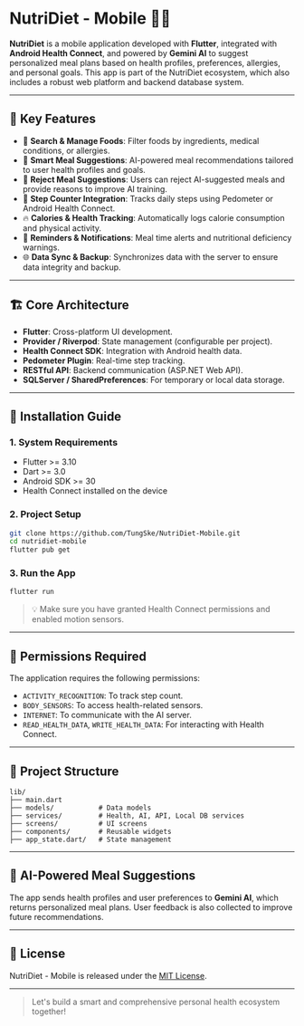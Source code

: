 # NutriDiet - Mobile 📱🥗

**NutriDiet** is a mobile application developed with **Flutter**, integrated with **Android Health Connect**, and powered by **Gemini AI** to suggest personalized meal plans based on health profiles, preferences, allergies, and personal goals. This app is part of the NutriDiet ecosystem, which also includes a robust web platform and backend database system.

---

## 🚀 Key Features

- 🔎 **Search & Manage Foods**: Filter foods by ingredients, medical conditions, or allergies.
- 🧠 **Smart Meal Suggestions**: AI-powered meal recommendations tailored to user health profiles and goals.
- 🚫 **Reject Meal Suggestions**: Users can reject AI-suggested meals and provide reasons to improve AI training.
- 👣 **Step Counter Integration**: Tracks daily steps using Pedometer or Android Health Connect.
- 🔥 **Calories & Health Tracking**: Automatically logs calorie consumption and physical activity.
- 🔔 **Reminders & Notifications**: Meal time alerts and nutritional deficiency warnings.
- 🌐 **Data Sync & Backup**: Synchronizes data with the server to ensure data integrity and backup.

---

## 🏗️ Core Architecture

- **Flutter**: Cross-platform UI development.
- **Provider / Riverpod**: State management (configurable per project).
- **Health Connect SDK**: Integration with Android health data.
- **Pedometer Plugin**: Real-time step tracking.
- **RESTful API**: Backend communication (ASP.NET Web API).
- **SQLServer / SharedPreferences**: For temporary or local data storage.

---

## 📲 Installation Guide

### 1. System Requirements

- Flutter >= 3.10
- Dart >= 3.0
- Android SDK >= 30
- Health Connect installed on the device

### 2. Project Setup

```bash
git clone https://github.com/TungSke/NutriDiet-Mobile.git
cd nutridiet-mobile
flutter pub get
````

### 3. Run the App

```bash
flutter run
```

> 💡 Make sure you have granted Health Connect permissions and enabled motion sensors.

---

## 🔐 Permissions Required

The application requires the following permissions:

* `ACTIVITY_RECOGNITION`: To track step count.
* `BODY_SENSORS`: To access health-related sensors.
* `INTERNET`: To communicate with the AI server.
* `READ_HEALTH_DATA`, `WRITE_HEALTH_DATA`: For interacting with Health Connect.

---

## 📁 Project Structure

```plaintext
lib/
├── main.dart
├── models/           # Data models
├── services/         # Health, AI, API, Local DB services
├── screens/          # UI screens
├── components/       # Reusable widgets
├── app_state.dart/   # State management
```

---

## 🤖 AI-Powered Meal Suggestions

The app sends health profiles and user preferences to **Gemini AI**, which returns personalized meal plans. User feedback is also collected to improve future recommendations.

---

## 📜 License

NutriDiet - Mobile is released under the [MIT License](LICENSE).

---

> Let's build a smart and comprehensive personal health ecosystem together!
